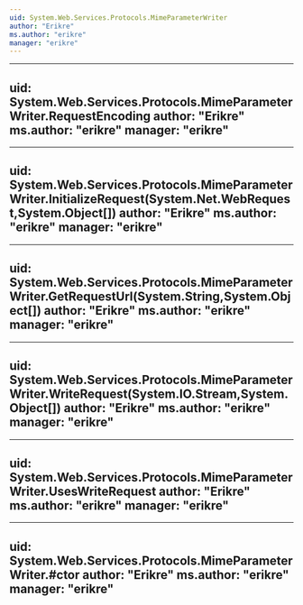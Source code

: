 ```yaml
---
uid: System.Web.Services.Protocols.MimeParameterWriter
author: "Erikre"
ms.author: "erikre"
manager: "erikre"
---
```


---
uid: System.Web.Services.Protocols.MimeParameterWriter.RequestEncoding
author: "Erikre"
ms.author: "erikre"
manager: "erikre"
---

---
uid: System.Web.Services.Protocols.MimeParameterWriter.InitializeRequest(System.Net.WebRequest,System.Object[])
author: "Erikre"
ms.author: "erikre"
manager: "erikre"
---

---
uid: System.Web.Services.Protocols.MimeParameterWriter.GetRequestUrl(System.String,System.Object[])
author: "Erikre"
ms.author: "erikre"
manager: "erikre"
---

---
uid: System.Web.Services.Protocols.MimeParameterWriter.WriteRequest(System.IO.Stream,System.Object[])
author: "Erikre"
ms.author: "erikre"
manager: "erikre"
---

---
uid: System.Web.Services.Protocols.MimeParameterWriter.UsesWriteRequest
author: "Erikre"
ms.author: "erikre"
manager: "erikre"
---

---
uid: System.Web.Services.Protocols.MimeParameterWriter.#ctor
author: "Erikre"
ms.author: "erikre"
manager: "erikre"
---
